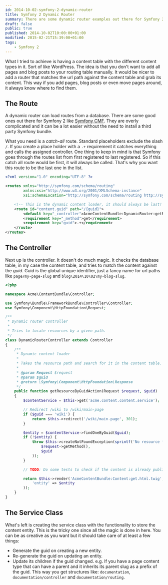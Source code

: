 ```yaml
---
id: 2014-10-02-symfony-2-dynamic-router
title: Symfony 2 Dynamic Router
summary: There are some dynamic router examples out there for Symfony 2. But most are overly complicated. This is an easy way to load dynamic routes from a database.
draft: false
public: true
published: 2014-10-02T10:00:00+01:00
modified: 2015-02-21T15:39:00+01:00
tags:
    - Symfony 2
---
```


What I tried to achieve is having a content table with the different content types in it. Sort of like WordPress. The idea is that you don't want to add all pages and blog posts to your routing table manually. It would be nicer to add a router that matches the url path against the content table and grab its content. This way if you add pages, blog posts or even move pages around, it always know where to find them.

## The Route

A dynamic router can load routes from a database. There are some good ones out there for Symfony 2 like [Symfony CMF](http://symfony.com/doc/current/cmf/bundles/routing/dynamic.html). They are overly complicated and it can be a lot easier without the need to install a third party Symfony bundle.

What you need is a *catch-all* route. Standard placeholders exclude the slash `/`. If you create a place holder with a `.+` requirement it catches everything and calls the assigned controller. One thing to keep in mind is that Symfony goes through the routes list from first registered to last registered. So if this catch all route would be first, it will always be called. That's why you want this route to be the last one in the list.

```xml
<?xml version="1.0" encoding="UTF-8" ?>

<routes xmlns="http://symfony.com/schema/routing"
        xmlns:xsi="http://www.w3.org/2001/XMLSchema-instance"
        xsi:schemaLocation="http://symfony.com/schema/routing http://symfony.com/schema/routing/routing-1.0.xsd">

    <!-- This is the dynamic content loader, it should always be last! -->
    <route id="content.guid" path="/{guid}">
        <default key="_controller">AcmeContentBundle:DynamicRouter:getResourceByGuid</default>
        <requirement key="_method">get</requirement>
        <requirement key="guid">.+</requirement>
    </route>
</routes>
```

## The Controller

Next up is the controller. It doesn't do much magic. It checks the database table, in my case the content table, and tries to match the content against the *guid*. Guid is the global unique identifier, just a fancy name for url paths like `page/my-page-slug` and `blog\2014\10\02\my-blog-slug`.

```php
<?php

namespace Acme\ContentBundle\Controller;

use Symfony\Bundle\FrameworkBundle\Controller\Controller;
use Symfony\Component\HttpFoundation\Request;

/**
 * Dynamic router controller
 *
 * Tries to locate resources by a given path.
 */
class DynamicRouterController extends Controller
{
    /**
     * Dynamic content loader
     *
     * Takes the resource path and search for it in the content table.
     *
     * @param Request $request
     * @param $guid
     * @return \Symfony\Component\HttpFoundation\Response
     */
    public function getResourceByGuidAction(Request $request, $guid)
    {
        $contentService = $this->get('acme.content.content.service');

        // Redirect /wiki to /wiki/main-page
        if ($guid === 'wiki') {
            return $this->redirect('/wiki/main-page', 301);
        }

        $entity = $contentService->findOneByGuid($guid);
        if (!$entity) {
            throw $this->createNotFoundException(sprintf('No resource found for "%s /%s"',
                $request->getMethod(),
                $guid
            ));
        }

        // TODO: Do some tests to check if the content is already published and not yet expired

        return $this->render('AcmeContentBundle:Content:get.html.twig', array(
            'entity' => $entity
        ));
    }
}
```

## The Service Class

What's left is creating the service class with the functionality to store the content entity. This is the tricky one since all the magic is done in here. You can be as creative as you want but it should take care of at least a few things:

- Generate the guid on creating a new entity.
- Re-generate the guid on updating an entity.
- Update its children if the guid changed. e.g. If you have a page content type that can have a parent and it inherits its parent slug as a prefix of the guid. This way you get structures like: `documentation`, `documentation/controller` and `documentation/routing`.
